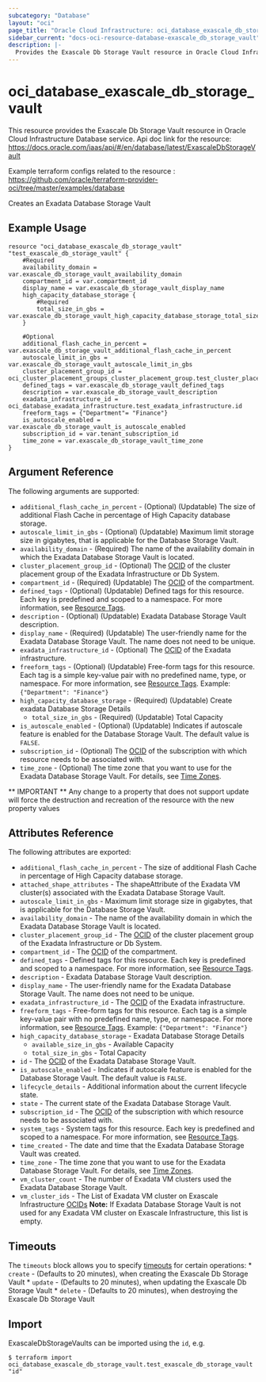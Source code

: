 ```yaml
---
subcategory: "Database"
layout: "oci"
page_title: "Oracle Cloud Infrastructure: oci_database_exascale_db_storage_vault"
sidebar_current: "docs-oci-resource-database-exascale_db_storage_vault"
description: |-
  Provides the Exascale Db Storage Vault resource in Oracle Cloud Infrastructure Database service
---
```


# oci_database_exascale_db_storage_vault
This resource provides the Exascale Db Storage Vault resource in Oracle Cloud Infrastructure Database service.
Api doc link for the resource: https://docs.oracle.com/iaas/api/#/en/database/latest/ExascaleDbStorageVault

Example terraform configs related to the resource : https://github.com/oracle/terraform-provider-oci/tree/master/examples/database

Creates an Exadata Database Storage Vault


## Example Usage

```hcl
resource "oci_database_exascale_db_storage_vault" "test_exascale_db_storage_vault" {
	#Required
	availability_domain = var.exascale_db_storage_vault_availability_domain
	compartment_id = var.compartment_id
	display_name = var.exascale_db_storage_vault_display_name
	high_capacity_database_storage {
		#Required
		total_size_in_gbs = var.exascale_db_storage_vault_high_capacity_database_storage_total_size_in_gbs
	}

	#Optional
	additional_flash_cache_in_percent = var.exascale_db_storage_vault_additional_flash_cache_in_percent
	autoscale_limit_in_gbs = var.exascale_db_storage_vault_autoscale_limit_in_gbs
	cluster_placement_group_id = oci_cluster_placement_groups_cluster_placement_group.test_cluster_placement_group.id
	defined_tags = var.exascale_db_storage_vault_defined_tags
	description = var.exascale_db_storage_vault_description
	exadata_infrastructure_id = oci_database_exadata_infrastructure.test_exadata_infrastructure.id
	freeform_tags = {"Department"= "Finance"}
	is_autoscale_enabled = var.exascale_db_storage_vault_is_autoscale_enabled
	subscription_id = var.tenant_subscription_id
	time_zone = var.exascale_db_storage_vault_time_zone
}
```

## Argument Reference

The following arguments are supported:

* `additional_flash_cache_in_percent` - (Optional) (Updatable) The size of additional Flash Cache in percentage of High Capacity database storage. 
* `autoscale_limit_in_gbs` - (Optional) (Updatable) Maximum limit storage size in gigabytes, that is applicable for the Database Storage Vault.
* `availability_domain` - (Required) The name of the availability domain in which the Exadata Database Storage Vault is located.
* `cluster_placement_group_id` - (Optional) The [OCID](https://docs.cloud.oracle.com/iaas/Content/General/Concepts/identifiers.htm) of the cluster placement group of the Exadata Infrastructure or Db System.
* `compartment_id` - (Required) (Updatable) The [OCID](https://docs.cloud.oracle.com/iaas/Content/General/Concepts/identifiers.htm) of the compartment.
* `defined_tags` - (Optional) (Updatable) Defined tags for this resource. Each key is predefined and scoped to a namespace. For more information, see [Resource Tags](https://docs.cloud.oracle.com/iaas/Content/General/Concepts/resourcetags.htm). 
* `description` - (Optional) (Updatable) Exadata Database Storage Vault description.
* `display_name` - (Required) (Updatable) The user-friendly name for the Exadata Database Storage Vault. The name does not need to be unique.
* `exadata_infrastructure_id` - (Optional) The [OCID](https://docs.cloud.oracle.com/iaas/Content/General/Concepts/identifiers.htm) of the Exadata infrastructure.
* `freeform_tags` - (Optional) (Updatable) Free-form tags for this resource. Each tag is a simple key-value pair with no predefined name, type, or namespace. For more information, see [Resource Tags](https://docs.cloud.oracle.com/iaas/Content/General/Concepts/resourcetags.htm).  Example: `{"Department": "Finance"}` 
* `high_capacity_database_storage` - (Required) (Updatable) Create exadata Database Storage Details 
	* `total_size_in_gbs` - (Required) (Updatable) Total Capacity 
* `is_autoscale_enabled` - (Optional) (Updatable) Indicates if autoscale feature is enabled for the Database Storage Vault. The default value is `FALSE`.
* `subscription_id` - (Optional) The [OCID](https://docs.cloud.oracle.com/iaas/Content/General/Concepts/identifiers.htm) of the subscription with which resource needs to be associated with.
* `time_zone` - (Optional) The time zone that you want to use for the Exadata Database Storage Vault. For details, see [Time Zones](https://docs.cloud.oracle.com/iaas/Content/Database/References/timezones.htm). 


** IMPORTANT **
Any change to a property that does not support update will force the destruction and recreation of the resource with the new property values

## Attributes Reference

The following attributes are exported:

* `additional_flash_cache_in_percent` - The size of additional Flash Cache in percentage of High Capacity database storage.
* `attached_shape_attributes` - The shapeAttribute of the Exadata VM cluster(s) associated with the Exadata Database Storage Vault.
* `autoscale_limit_in_gbs` - Maximum limit storage size in gigabytes, that is applicable for the Database Storage Vault.
* `availability_domain` - The name of the availability domain in which the Exadata Database Storage Vault is located.
* `cluster_placement_group_id` - The [OCID](https://docs.cloud.oracle.com/iaas/Content/General/Concepts/identifiers.htm) of the cluster placement group of the Exadata Infrastructure or Db System.
* `compartment_id` - The [OCID](https://docs.cloud.oracle.com/iaas/Content/General/Concepts/identifiers.htm) of the compartment.
* `defined_tags` - Defined tags for this resource. Each key is predefined and scoped to a namespace. For more information, see [Resource Tags](https://docs.cloud.oracle.com/iaas/Content/General/Concepts/resourcetags.htm). 
* `description` - Exadata Database Storage Vault description.
* `display_name` - The user-friendly name for the Exadata Database Storage Vault. The name does not need to be unique.
* `exadata_infrastructure_id` - The [OCID](https://docs.cloud.oracle.com/iaas/Content/General/Concepts/identifiers.htm) of the Exadata infrastructure.
* `freeform_tags` - Free-form tags for this resource. Each tag is a simple key-value pair with no predefined name, type, or namespace. For more information, see [Resource Tags](https://docs.cloud.oracle.com/iaas/Content/General/Concepts/resourcetags.htm).  Example: `{"Department": "Finance"}` 
* `high_capacity_database_storage` - Exadata Database Storage Details 
	* `available_size_in_gbs` - Available Capacity 
	* `total_size_in_gbs` - Total Capacity 
* `id` - The [OCID](https://docs.cloud.oracle.com/iaas/Content/General/Concepts/identifiers.htm) of the Exadata Database Storage Vault.
* `is_autoscale_enabled` - Indicates if autoscale feature is enabled for the Database Storage Vault. The default value is `FALSE`.
* `lifecycle_details` - Additional information about the current lifecycle state.
* `state` - The current state of the Exadata Database Storage Vault.
* `subscription_id` - The [OCID](https://docs.cloud.oracle.com/iaas/Content/General/Concepts/identifiers.htm) of the subscription with which resource needs to be associated with.
* `system_tags` - System tags for this resource. Each key is predefined and scoped to a namespace. For more information, see [Resource Tags](https://docs.cloud.oracle.com/iaas/Content/General/Concepts/resourcetags.htm). 
* `time_created` - The date and time that the Exadata Database Storage Vault was created.
* `time_zone` - The time zone that you want to use for the Exadata Database Storage Vault. For details, see [Time Zones](https://docs.cloud.oracle.com/iaas/Content/Database/References/timezones.htm). 
* `vm_cluster_count` - The number of Exadata VM clusters used the Exadata Database Storage Vault. 
* `vm_cluster_ids` - The List of Exadata VM cluster on Exascale Infrastructure [OCIDs](https://docs.cloud.oracle.com/iaas/Content/General/Concepts/identifiers.htm) **Note:** If Exadata Database Storage Vault is not used for any Exadata VM cluster on Exascale Infrastructure, this list is empty. 

## Timeouts

The `timeouts` block allows you to specify [timeouts](https://registry.terraform.io/providers/oracle/oci/latest/docs/guides/changing_timeouts) for certain operations:
	* `create` - (Defaults to 20 minutes), when creating the Exascale Db Storage Vault
	* `update` - (Defaults to 20 minutes), when updating the Exascale Db Storage Vault
	* `delete` - (Defaults to 20 minutes), when destroying the Exascale Db Storage Vault


## Import

ExascaleDbStorageVaults can be imported using the `id`, e.g.

```
$ terraform import oci_database_exascale_db_storage_vault.test_exascale_db_storage_vault "id"
```

